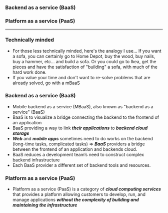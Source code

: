 ### Backend as a service (BaaS)
### Platform as a service (PaaS)

--------

### Technically minded
  - For those less technically minded, here's the analogy I use... If you want a sofa, you can certainly go to Home Depot, buy the wood, buy nails, buy a hammer, etc... and build a sofa. Or you could go to Ikea, get the pieces and have the satisfaction of "building" a sofa, with much of the hard work done.
  - If you value your time and don't want to re-solve problems that are already solved, go with a mBaaS

### Backend as a service (BaaS)
  - Mobile backend as a service (MBaaS), also known as "backend as a service" (BaaS)
  - BaaS is to visualize a bridge connecting the backend to the frontend of an application
  - BaaS providing a way to link ***their applications*** to ***backend cloud storage***
  - ***Web*** and ***mobile apps*** sometimes need to do works on the backend (long-time tasks, complicated tasks) => ***BaaS*** providers a bridge between the frontend of an application and backends cloud.
  - BaaS reduces a development team’s need to construct complex backend infrastructure
  - Each BaaS provider a different set of backend tools and resources.

### Platform as a service (PaaS)
  - Platform as a service (PaaS) is a category of ***cloud computing services*** that provides a platform allowing customers to develop, run, and manage applications ***without the complexity of building and maintaining the infrastructure***
